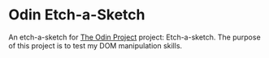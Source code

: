 # Odin Etch-a-Sketch

An etch-a-sketch for [The Odin Project](https://theodinproject.com/) project: Etch-a-sketch. The purpose of this project is to test my DOM manipulation skills.
